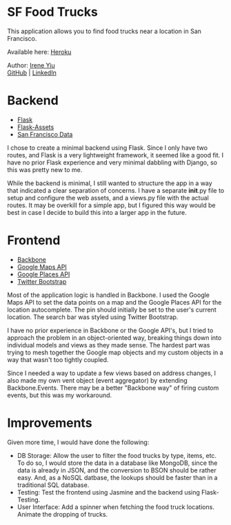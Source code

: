 # SF Food Trucks

This application allows you to find food trucks near a location in San Francisco.

Available here: [Heroku](http://sf-nom.herokuapp.com)

Author: [Irene Yiu](http://www.ireneyiu.com)  
[GitHub](http://github.com/ireneyiu) | [LinkedIn](http://www.linkedin.com/in/ireneyiu)

# Backend

- [Flask](http://flask.pocoo.org/)
- [Flask-Assets](http://flask-assets.readthedocs.org/en/latest/)
- [San Francisco Data](https://data.sfgov.org/Permitting/Mobile-Food-Facility-Permit/rqzj-sfat)

I chose to create a minimal backend using Flask. Since I only have two routes, and Flask is a very lightweight framework, it seemed like a good fit. I have no prior Flask experience and very minimal dabbling with Django, so this was pretty new to me.

While the backend is minimal, I still wanted to structure the app in a way that indicated a clear separation of concerns. I have a separate __init__.py file to setup and configure the web assets, and a views.py file with the actual routes. It may be overkill for a simple app, but I figured this way would be best in case I decide to build this into a larger app in the future.

# Frontend

- [Backbone](http://backbonejs.org/)
- [Google Maps API](https://developers.google.com/maps/)
- [Google Places API](https://developers.google.com/places/)
- [Twitter Bootstrap](http://getbootstrap.com/)

Most of the application logic is handled in Backbone. I used the Google Maps API to set the data points on a map and the Google Places API for the location autocomplete. The pin should initially be set to the user's current location. The search bar was styled using Twitter Bootstrap.

I have no prior experience in Backbone or the Google API's, but I tried to approach the problem in an object-oriented way, breaking things down into individual models and views as they made sense. The hardest part was trying to mesh together the Google map objects and my custom objects in a way that wasn't too tightly coupled.

Since I needed a way to update a few views based on address changes, I also made my own vent object (event aggregator) by extending Backbone.Events. There may be a better "Backbone way" of firing custom events, but this was my workaround.

# Improvements

Given more time, I would have done the following:

- DB Storage: Allow the user to filter the food trucks by type, items, etc. To do so, I would store the data in a database like MongoDB, since the data is already in JSON, and the conversion to BSON should be rather easy. And, as a NoSQL datbase, the lookups should be faster than in a traditional SQL database.
- Testing: Test the frontend using Jasmine and the backend using Flask-Testing.
- User Interface: Add a spinner when fetching the food truck locations. Animate the dropping of trucks.